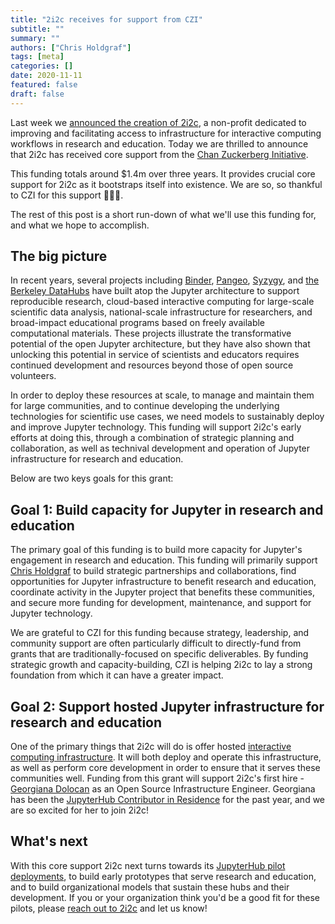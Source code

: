 ```yaml
---
title: "2i2c receives for support from CZI"
subtitle: ""
summary: ""
authors: ["Chris Holdgraf"]
tags: [meta]
categories: []
date: 2020-11-11
featured: false
draft: false
---
```


Last week we [announced the creation of 2i2c](/posts/hello-word), a non-profit dedicated to improving and facilitating access to infrastructure for interactive computing workflows in research and education. Today we are thrilled to announce that 2i2c has received core support from the [Chan Zuckerberg Initiative](https://chanzuckerberg.com/).

This funding totals around $1.4m over three years. It provides crucial core support for 2i2c as it bootstraps itself into existence. We are so, so thankful to CZI for this support 🎉🙏✨.

The rest of this post is a short run-down of what we'll use this funding for, and what we hope to accomplish.

## The big picture

In recent years, several projects including [Binder](https://mybinder.org), [Pangeo](https://pangeo.io), [Syzygy](https://syzygy.ca), and [the Berkeley DataHubs](https://data.berkeley.edu/academics/resources/berkeley-data-stack) have built atop the Jupyter architecture to support reproducible research, cloud-based interactive computing for large-scale scientific data analysis, national-scale infrastructure for researchers, and broad-impact educational programs based on freely available computational materials. These projects illustrate the transformative potential of the open Jupyter architecture, but they have also shown that unlocking this potential in service of scientists and educators requires continued development and resources beyond those of open source volunteers.

In order to deploy these resources at scale, to manage and maintain them for large communities, and to continue developing the underlying technologies for scientific use cases, we need models to sustainably deploy and improve Jupyter technology. This funding will support 2i2c's early efforts at doing this, through a combination of strategic planning and collaboration, as well as technival development and operation of Jupyter infrastructure for research and education.

Below are two keys goals for this grant:

## Goal 1: Build capacity for Jupyter in research and education

The primary goal of this funding is to build more capacity for Jupyter's engagement in research and education. This funding will primarily support [Chris Holdgraf](/author/chris-holdgraf) to build strategic partnerships and collaborations, find opportunities for Jupyter infrastructure to benefit research and education, coordinate activity in the Jupyter project that benefits these communities, and secure more funding for development, maintenance, and support for Jupyter technology.

We are grateful to CZI for this funding because strategy, leadership, and community support are often particularly difficult to directly-fund from grants that are traditionally-focused on specific deliverables. By funding strategic growth and capacity-building, CZI is helping 2i2c to lay a strong foundation from which it can have a greater impact.

## Goal 2: Support hosted Jupyter infrastructure for research and education

One of the primary things that 2i2c will do is offer hosted [interactive computing infrastructure](/infrastructure). It will both deploy and operate this infrastructure, as well as perform core development in order to ensure that it serves these communities well. Funding from this grant will support 2i2c's first hire - [Georgiana Dolocan](/author/georgiana-dolocan) as an Open Source Infrastructure Engineer. Georgiana has been the [JupyterHub Contributor in Residence](https://blog.jupyter.org/the-jupyterhub-and-binder-contributor-in-residence-56708d1e3069) for the past year, and we are so excited for her to join 2i2c!

## What's next

With this core support 2i2c next turns towards its [JupyterHub pilot deployments](infrastructure/#kinds-of-hubs), to build early prototypes that serve research and education, and to build organizational models that sustain these hubs and their development. If you or your organization think you'd be a good fit for these pilots, please [reach out to 2i2c](mailto:hello@2i2c.org) and let us know!
